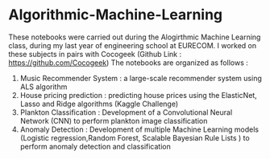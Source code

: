 # Algorithmic-Machine-Learning

These notebooks were carried out during the Alogirthmic Machine Learning class, during my last year of engineering school at EURECOM.
I worked on these subjects in pairs with Cocogeek (Github Link : https://github.com/Cocogeek)
The notebooks are organized as follows :

1. Music Recommender System : a large-scale recommender system using ALS algorithm
2. House pricing prediction : predicting house prices using the ElasticNet, Lasso and Ridge algorithms (Kaggle      Challenge)
3. Plankton Classification : Development of a Convolutional Neural Network (CNN) to perform plankton image classification
4. Anomaly Detection : Development of multiple Machine Learning models (Logistic regression,Random Forest, Scalable Bayesian Rule Lists ) to perform anomaly detection and classification

